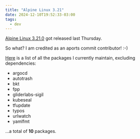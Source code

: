 ```yaml
---
title: "Alpine Linux 3.21"
date: 2024-12-10T19:52:33-03:00
tags:
  - dev
---
```


[Alpine Linux 3.21.0](https://alpinelinux.org/posts/Alpine-3.21.0-released.html)
got released last Thursday.


So what? I am credited as an aports commit contributor! :-)

[Here](https://pkgs.alpinelinux.org/packages?name=&branch=edge&repo=&arch=x86_64&origin=&flagged=&maintainer=Thiago+Perrotta)
is a list of all the packages I currently maintain, excluding dependencies:

- argocd
- autotrash
- bkt
- fpp
- gliderlabs-sigil
- kubeseal
- tfupdate
- typos
- urlwatch
- yamlfmt

...a total of **10** packages.
